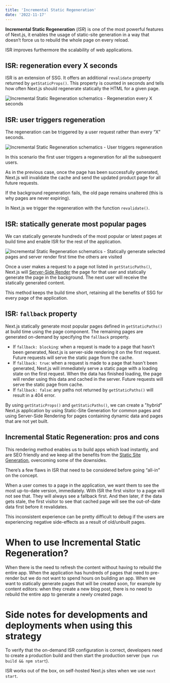 ```yaml
---
title: 'Incremental Static Regeneration'
date: '2022-11-17'
---
```


**Incremental Static Regeneration** (*ISR*) is one of the most powerful features of Next.js, it enables the usage of static-site generation in a way that doesn’t force us to rebuild the whole page on ‌every reload.

ISR improves furthermore the scalability of web applications.

## ISR: regeneration every X seconds

ISR is an extension of SSG. It offers an additional `revalidate` property returned by `getStaticProps()`. This property is counted in seconds and tells how often Next.js should regenerate statically the HTML for a given page.

![Incremental Static Regeneration schematics - Regeneration every X seconds](/images/ISR-revalidate-seconds.png "Incremental Static Regeneration - Scenario 1")

## ISR: user triggers regeneration

The regeneration can be triggered by a user request rather than every “X” seconds.

![Incremental Static Regeneration schematics - User triggers regeneration](/images/ISR.png "Incremental Static Regeneration - Scenario 2")

In this scenario the first user triggers a regeneration for all the subsequent users.

As in the previous case, once the page has been successfully generated, Next.js will invalidate the cache and send the updated product page for all future requests.

If the background regeneration fails, the old page remains unaltered (this is why pages are never expiring).

In Next.js we trigger the regeneration with the function `revalidate()`.

## ISR: statically generate most popular pages

We can statically generate hundreds of the most popular or latest pages at build time and enable ISR for the rest of the application.

![Incremental Static Regeneration schematics - Statically generate selected pages and server render first time the others are visited](/images/ISR-generate-most-popular-pages.png "Incremental Static Regeneration - Scenario 3")

Once a user makes a request to a page not listed in `getStaticPaths()`, Next.js will [Server-Side Render](/posts/server-side-rendering) the page for that user and statically generate the page in the background. The next user will receive the statically generated content.

This method keeps the build time short, retaining all the benefits of SSG for every page of the application. 

## ISR: `fallback` property

Next.js statically generate most popular pages defined in `getStaticPaths()` at build time using the page component. The remaining pages are generated on-demand by specifying the `fallback` property.
- If `fallback: blocking`: when a request is made to a page that hasn't been generated, Next.js is server-side rendering it on the first request. Future requests will serve the static page from the cache.
- If `fallback: true`: when a request is made to a page that hasn't been generated, Next.js will immediately serve a static page with a loading state on the first request. When the data has finished loading, the page will render using this data and cached in the server. Future requests will serve the static page from cache.
- If `fallback: false`: any paths not returned by `getStaticPaths()` will result in a 404 error.

By using `getStaticProps()` and `getStaticPaths()`, we can create a "*hybrid*" Next.js application by using Static-Site Generation for common pages and using Server-Side Rendering for pages containing dynamic data and pages that are not yet built.

## Incremental Static Regeneration: pros and cons

This rendering method enables us to build apps which load instantly, and are SEO friendly and we keep all the benefits from the [Static Site Generation](/posts/static-site-generation), overcoming some of the downsides.

There’s a few flaws in ISR that need to be considered before going “all-in” on the concept.

When a user comes to a page in the application, we want them to see the most up-to-date version, immediately. With ISR the first visitor to a page will not see that. They will always see a fallback first. And then later, if the data gets stale, the first visitor to see that cached page will see the out-of-date data first before it revalidates.

This inconsistent experience can be pretty difficult to debug if the users are experiencing negative side-effects as a result of old/unbuilt pages.

# When to use Incremental Static Regeneration?

When there is the need to refresh the content without having to rebuild the entire app.
When the application has hundreds of pages that need to pre-render but we do not want to spend hours on building an app.
When we want to statically generate pages that will be created soon, for example by content editors: when they create a new blog post, there is no need to rebuild the entire app to generate a newly created page.

# Side notes for developments and deployments when using this strategy

To verify that the on-demand ISR configuration is correct, developers need to create a production build and then start the production server (`npm run build && npm start`).

ISR works out of the box, on self-hosted Next.js sites when we use `next start`.
